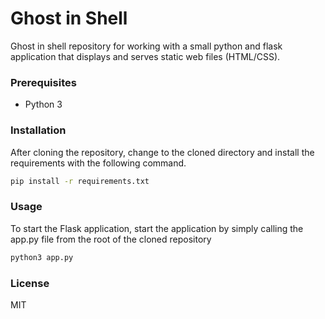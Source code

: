 # Ghost in Shell

Ghost in shell repository for working with a small python and flask application that displays and serves static web files (HTML/CSS).

### Prerequisites

- Python 3

### Installation

After cloning the repository, change to the cloned directory and install the requirements with the following command.

```bash
pip install -r requirements.txt
```


### Usage

To start the Flask application, start the application by simply calling the app.py file from the root of the cloned repository

```bash
python3 app.py
```

### License

MIT
